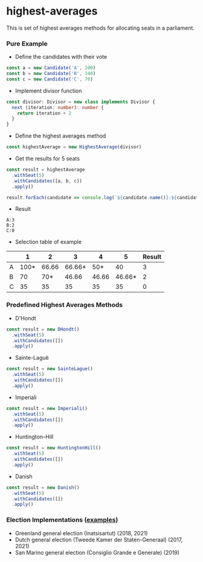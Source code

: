# highest-averages
This is set of highest averages methods for allocating seats in a parliament.

### Pure Example
- Define the candidates with their vote
```typescript
const a = new Candidate('A', 200)
const b = new Candidate('B', 140)
const c = new Candidate('C', 70)
```
- Implement divisor function
```typescript
const divisor: Divisor = new class implements Divisor {
  next (iteration: number): number {
    return iteration + 2
  }
}
```
- Define the highest averages method
```typescript
const highestAverage = new HighestAverage(divisor)
```
- Get the results for 5 seats
```typescript
const result = highestAverage
  .withSeat(5)
  .withCandidates([a, b, c])
  .apply()

result.forEach(candidate => console.log(`${candidate.name()}:${candidate.seat}`))
```
- Result
```
A:3
B:2
C:0
```
- Selection table of example

|   | 1    | 2     | 3      | 4     | 5      | Result |
|---|------|-------|--------|-------|--------|--------|
| A | 100* | 66.66 | 66.66* | 50*   | 40     | 3      |
| B | 70   | 70*   | 46.66  | 46.66 | 46.66* | 2      |
| C | 35   | 35    | 35     | 35    | 35     | 0      |
### Predefined Highest Averages Methods
- D'Hondt
```typescript
const result = new DHondt()
  .withSeat(5)
  .withCandidates([])
  .apply()
```
- Sainte-Laguë
```typescript
const result = new SainteLague()
  .withSeat(5)
  .withCandidates([])
  .apply()
  ```
- Imperiali
```typescript
const result = new Imperiali()
  .withSeat(5)
  .withCandidates([])
  .apply()
  ```
- Huntington–Hill
```typescript
const result = new HuntingtonHill()
  .withSeat(5)
  .withCandidates([])
  .apply()
  ```
- Danish
```typescript
const result = new Danish()
  .withSeat(5)
  .withCandidates([])
  .apply()
  ```
### Election Implementations ([examples](https://github.com/omerfarukdemir/highest-averages/tree/master/__test__/elections))
- Greenland general election (Inatsisartut) (2018, 2021)
- Dutch general election (Tweede Kamer der Staten-Generaal) (2017, 2021)
- San Marino general election (Consiglio Grande e Generale) (2019)
